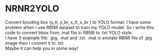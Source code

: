 # NRNR2YOLO
Convert bouding box (y_tl, y_br, x_tl, x_br ) to YOLO format. I have some problem when i use RBNR dataset to train my YOLO model. So i write this code to convert bbox from .mat file in RBNR to .txt YOLO style.  <br>
I have 3 example file: .jpg, .mat and .txt. .mat is anotate RBNR file of .jpg image then i convert it to .txt  <br>
Maybe it can help you in some way!
